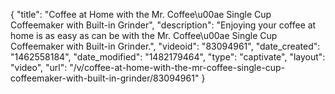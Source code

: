 {
    "title": "Coffee at Home with the Mr. Coffee\u00ae Single Cup Coffeemaker with Built-in Grinder",
    "description": "Enjoying your coffee at home is as easy as can be with the Mr. Coffee\u00ae Single Cup Coffeemaker with Built-in Grinder.",
    "videoid": "83094961",
    "date_created": "1462558184",
    "date_modified": "1482179464",
    "type": "captivate",
    "layout": "video",
    "url": "\/v\/coffee-at-home-with-the-mr-coffee-single-cup-coffeemaker-with-built-in-grinder\/83094961"
}